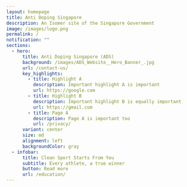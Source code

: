 ```yaml
---
layout: homepage
title: Anti Doping Singapore
description: An Isomer site of the Singapore Government
image: /images/logo.png
permalink: /
notification: ""
sections:
  - hero:
      title: Anti Doping Singapore (ADS)
      background: /images/ADS_Website__Hero_Banner_.jpg
      url: /contact-us/
      key_highlights:
        - title: Highlight A
          description: Important highlight A is important
          url: https://google.com
        - title: Highlight B
          description: Important highlight B is equally important
          url: https://gmail.com
        - title: Page A
          description: Page A is important too
          url: /privacy/
      variant: center
      size: md
      alignment: left
      backgroundColor: gray
  - infobar:
      title: Clean Sport Starts From You
      subtitle: Every athlete, a true winner
      button: Read more
      url: /education/
---
```

